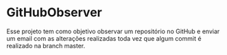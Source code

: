 # GitHubObserver

  Esse projeto tem como objetivo observar um repositório no GitHub e enviar um email com as alterações
  realizadas toda vez que algum commit é realizado na branch master.
